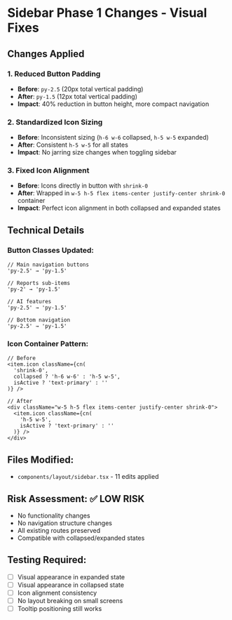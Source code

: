 # Sidebar Phase 1 Changes - Visual Fixes

## Changes Applied

### 1. Reduced Button Padding
- **Before**: `py-2.5` (20px total vertical padding)
- **After**: `py-1.5` (12px total vertical padding) 
- **Impact**: 40% reduction in button height, more compact navigation

### 2. Standardized Icon Sizing
- **Before**: Inconsistent sizing (`h-6 w-6` collapsed, `h-5 w-5` expanded)
- **After**: Consistent `h-5 w-5` for all states
- **Impact**: No jarring size changes when toggling sidebar

### 3. Fixed Icon Alignment  
- **Before**: Icons directly in button with `shrink-0`
- **After**: Wrapped in `w-5 h-5 flex items-center justify-center shrink-0` container
- **Impact**: Perfect icon alignment in both collapsed and expanded states

## Technical Details

### Button Classes Updated:
```tsx
// Main navigation buttons
'py-2.5' → 'py-1.5'

// Reports sub-items  
'py-2' → 'py-1.5' 

// AI features
'py-2.5' → 'py-1.5'

// Bottom navigation
'py-2.5' → 'py-1.5'
```

### Icon Container Pattern:
```tsx
// Before
<item.icon className={cn(
  'shrink-0',
  collapsed ? 'h-6 w-6' : 'h-5 w-5',
  isActive ? 'text-primary' : ''
)} />

// After  
<div className="w-5 h-5 flex items-center justify-center shrink-0">
  <item.icon className={cn(
    'h-5 w-5',
    isActive ? 'text-primary' : ''
  )} />
</div>
```

## Files Modified:
- `components/layout/sidebar.tsx` - 11 edits applied

## Risk Assessment: ✅ LOW RISK
- No functionality changes
- No navigation structure changes  
- All existing routes preserved
- Compatible with collapsed/expanded states

## Testing Required:
- [ ] Visual appearance in expanded state
- [ ] Visual appearance in collapsed state  
- [ ] Icon alignment consistency
- [ ] No layout breaking on small screens
- [ ] Tooltip positioning still works